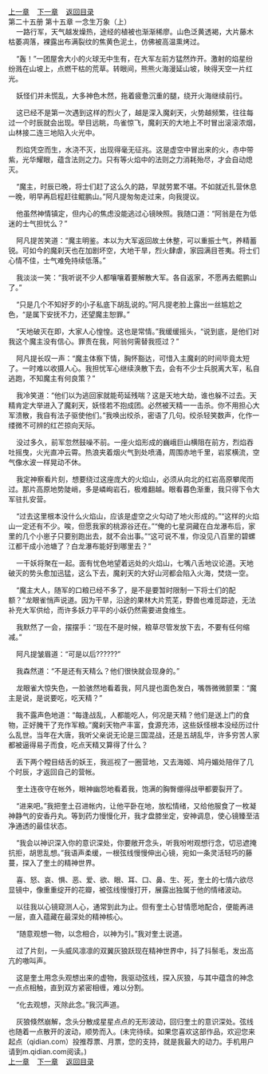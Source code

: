 
[上一章](https://github.com/xiaominghe2014/spider_book/blob/master/book/知北游/第375章.md)&nbsp;&nbsp;&nbsp;&nbsp;[下一章](https://github.com/xiaominghe2014/spider_book/blob/master/book/知北游/第377章.md)&nbsp;&nbsp;&nbsp;&nbsp;[返回目录](https://github.com/xiaominghe2014/spider_book/blob/master/book/知北游/README.md)
<br /> 第二十五册 第十五章 一念生万象（上）<br />
        一路行军，天气越发燥热，途经的植被也渐渐稀廖。山色泛黄透褐，大片藤木枯萎凋落，裸露出布满裂纹的焦黄色泥土，仿佛被高温熏烤过。

    “轰！”一团屋舍大小的火球无中生有，在大军左前方猛然炸开。激射的焰星纷纷溅在山坡上，点燃干枯的荒草。转眼间，熊熊火海漫延山坡，映得天空一片红光。

    妖怪们并未慌乱，大多神色木然，拖着疲惫沉重的腿，绕开火海继续前行。

    这已经不是第一次遇到这样的烈火了，越是深入魔刹天，火势越频繁，往往每过一个时辰就会出现。举目远眺，鸟雀惊飞，魔刹天的大地上不时冒出滚滚浓烟，山林接二连三地陷入火光中。

    烈焰凭空而生，水浇不灭，出现得毫无征兆。这是虚空中冒出来的火，赤中带紫，光华耀眼，蕴含法则之力。只有等火焰中的法则之力消耗殆尽，才会自动熄灭。

    “魔主，时辰已晚，将士们赶了这么久的路，早就劳累不堪。不如就近扎营休息一晚，明早再启程赶往鲲鹏山。”阿凡提匆匆走过来，向我提议。

    他虽然神情镇定，但内心的焦虑没能逃过心镜映照。我随口道：“阿翁是在为低迷的士气担忧么？”

    阿凡提苦笑道：“魔主明鉴。本以为大军返回故土休整，可以重振士气，养精蓄锐。可如今的魔刹天也在加剧坏空，大地干旱，烈火肆虐，家园满目苍夷。将士们心情不佳，士气难免持续低落。”

    我淡淡一笑：“我听说不少人都嚷嚷着要解散大军。各自返家，不愿再去鲲鹏山了。”

    “只是几个不知好歹的小子私底下胡乱说的。”阿凡提老脸上露出一丝尴尬之色，“是属下安抚不力，还望魔主恕罪。”

    “天地破灭在即，大家人心惶惶。这也是常情。”我缓缓摇头，“说到底，是他们对我这个魔主没有信心。罪责在我，阿翁何需替我揽过？”

    阿凡提长叹一声：“魔主体察下情，胸怀豁达，可惜入主魔刹的时间毕竟太短了。一时难以收摄人心。我担忧军心继续涣散下去，会有不少士兵脱离大军，私自逃跑，不知魔主有何良策？”

    我冷笑道：“他们以为逃回家就能苟延残喘？这是天地大劫，谁也躲不过去。天精肯定大举进入了魔刹天，妖怪若不抱成团。必然被天精一一击杀。你不用担心大军溃散，我自有法子驱使他们。”我唤出绞杀，密语了几句。绞杀轻笑数声，化作一缕微不可辨的红芒掠向天际。

    没过多久，前军忽然鼓噪不前。一座火焰形成的巍峨巨山横阻在前方，烈焰吞吐摇曳，火光直冲云霄。热浪夹着烟火气到处喷涌，周围赤地千里，岩浆横流，空气像水波一样晃动不休。

    我定神察看片刻，想要绕过这座庞大的火焰山，必须从向北的红岩高原攀爬而过。那片高原地势陡峭，多是嶙峋岩石，极难翻越。眼看暮色渐重，我只得下令大军驻扎安营。

    “过去这里根本没什么火焰山，应该是虚空之火勾动了地火形成的。”“这样的火焰山一定还有不少。唉，但愿我家的桃源谷还在。”“俺的七星洞藏在白龙瀑布后，家里的几个小崽子只要别跑出去，就不会出事。”“这可说不准，你没见八百里的碧螺江都干成小池塘了？白龙瀑布能好到哪里去？”

    一干妖将聚在一起。面有忧色地望着远处的火焰山，七嘴八舌地议论道。天地破灭的势头愈加迅猛，这么下去，魔刹天的大好山河都会陷入火海，焚烧一空。

    “魔主大人，随军的口粮已经不多了，是不是要暂时限制一下将士们的配额？”龙眼雀悄声说道。因为干旱，沿途的果林大片荒芜，野兽也难觅踪迹，无法补充大军供给，而许多妖力平平的小妖仍然需要进食维生。

    我默然了一会，摆摆手：“现在不是时候，粮草尽管发放下去，不要有任何缩减。”

    阿凡提皱眉道：“可是以后??????”

    我森然道：“不是还有天精么？他们很快就会现身的。”

    龙眼雀大惊失色，一脸骇然地看着我，阿凡提也面色发白，嘴唇微微颤栗：“魔主是说，是说要吃，吃天精？”

    我不露声色地道：“每逢战乱，人都能吃人，何况是天精？他们是送上门的食物，正好腌干了充作军粮。”魔刹天物产丰富，食源充沛，这些妖怪根本没经历过什么乱世。当年在大唐，我听父亲说无论是三国混战，还是五胡乱华，许多穷苦人家都被逼得易子而食，吃点天精又算得了什么？

    丢下两个瞠目结舌的妖王，我巡视了一圈营地，又去海姬、鸠丹媚处陪伴了几个时辰，才返回自己的营帐。

    奎土连夜守在帐外，眼神幽怨地看着我，饱满的胸臀绷得战甲都要裂开了。

    “进来吧。”我把奎土召进帐内，让他平卧在地，放松情绪，又给他服食了一枚凝神静气的安香丹丸。等到药力慢慢化开，我才盘膝坐定，安神调息，使心镜臻至洁净通透的最佳状态。

    “我会以神识深入你的意识深处，你要敞开念头，听我吩咐观想行念，切忌遮掩抗拒，胡思乱想。”我语声柔缓，一根弦线慢慢伸出心镜，宛如一条灵活轻巧的藤蔓，探入了奎土的精神世界。

    喜、怒、哀、惧、恶、爱、欲、眼、耳、口、鼻、生、死，奎土的七情六欲尽显镜中，像重重绽开的花瓣，被弦线慢慢打开，展露出独属于他的情绪波动。

    以往我以心镜窥测人心，通常到此为止。但有奎土心甘情愿地配合，便能再进一层，直入蕴藏在最深处的精神核心。

    “随意观想一物，以念相合，以神为引。”我对奎土说道。

    过了片刻，一头威风凛凛的双翼灰狼跃现在精神世界中，抖了抖鬃毛，发出高亢的嗷叫声。

    这是奎土用念头观想出来的虚物，我驱动弦线，探入灰狼，与其中蕴含的神念一点点相触，直到双方紧密相缠，难以分割。

    “化去观想，灭除此念。”我沉声道。

    灰狼倏然崩解，念头分散成星星点点的无形波动，回归奎土的意识深处。弦线也随着一点散开的波动，顺势而入。(未完待续。如果您喜欢这部作品，欢迎您来起点（qidian.com）投推荐票、月票，您的支持，就是我最大的动力。手机用户请到m.qidian.com阅读。)
  <br />
[上一章](https://github.com/xiaominghe2014/spider_book/blob/master/book/知北游/第375章.md)&nbsp;&nbsp;&nbsp;&nbsp;[下一章](https://github.com/xiaominghe2014/spider_book/blob/master/book/知北游/第377章.md)&nbsp;&nbsp;&nbsp;&nbsp;[返回目录](https://github.com/xiaominghe2014/spider_book/blob/master/book/知北游/README.md)
